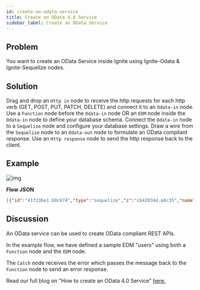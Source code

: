 ```yaml
---
id: create-an-odata-service
title: Create an OData 4.0 Service
sidebar_label: Create an OData Service
---
```


## Problem

You want to create an OData Service inside Ignite using Ignite-Odata & Ignite-Sequelize nodes.

## Solution

Drag and drop an <code class="node">Http in</code> node to receive the http requests for each http verb (GET, POST, PUT, PATCH, DELETE) and connect it to an <code class="node">Odata-in</code> node.
Use a <code class="node">Function</code> node before the <code class="node">Odata-in</code> node OR an <code class="node">EDM</code> node inside the <code class="node">Odata-in</code> node to define your database schema.
Connect the <code class="node">Odata-in</code> node to a <code class="node">Sequelize</code> node and configure your database settings.
Draw a wire from the <code class="node">Sequelize</code> node to an <code class="node">Odata-out</code> node to formulate an OData compliant response.
Use an <code class="node">Http response</code> node to send the http response back to the client.

## Example

![img](/assets/docs/odata/create-an-odata-service.png)

<b>Flow JSON</b>

~~~json
[{"id":"41f23be1.69c874","type":"sequelize","z":"cb420344.e6c35","name":"Configure database","usepayload":false,"query":"","database":"","output":true,"outputs":1,"x":750,"y":300,"wires":[["6ae7ed.93d16814"]]},{"id":"b1965e76.9ab0d","type":"http in","z":"cb420344.e6c35","name":"","url":"/root/*","method":"get","upload":false,"swaggerDoc":"","x":140,"y":220,"wires":[["a15c0aa2.ced248"]]},{"id":"a15c0aa2.ced248","type":"function","z":"cb420344.e6c35","name":"users EDM","func":"msg.model = {\n    namespace: \"ignite\",\n    entityTypes: {\n        \"users\": {\n            \"id\": {\"type\": \"Edm.Int32\", \"key\": true},\n            \"name\": {\"type\": \"Edm.String\"},            \n            \"username\": {\"type\": \"Edm.String\"}            \n        }\n    },   \n    entitySets: {\n        \"users\": {\n            entityType: \"ignite.users\"\n        }\n    }\n}\nreturn msg;","outputs":1,"noerr":0,"x":370,"y":300,"wires":[["3d950901.d084e6"]]},{"id":"869e8f2d.2308d","type":"http response","z":"cb420344.e6c35","name":"","statusCode":"","headers":{},"x":1150,"y":360,"wires":[]},{"id":"7b3b10ba.77d2d","type":"catch","z":"cb420344.e6c35","name":"","scope":null,"uncaught":false,"x":560,"y":420,"wires":[["d7058055.69bc9"]]},{"id":"d7058055.69bc9","type":"function","z":"cb420344.e6c35","name":"set err msg","func":"msg.payload = msg.error.message\nreturn msg;","outputs":1,"noerr":0,"x":930,"y":420,"wires":[["869e8f2d.2308d"]]},{"id":"f5aaa0b3.33224","type":"comment","z":"cb420344.e6c35","name":"Setup Endpoints","info":"","x":140,"y":180,"wires":[]},{"id":"c01201c5.ba4e9","type":"comment","z":"cb420344.e6c35","name":"Setup Entity Data Model","info":"","x":370,"y":260,"wires":[]},{"id":"bbfa4b1c.c9e6b8","type":"comment","z":"cb420344.e6c35","name":"Intercept HTTP Request & Call Database with Resolved Statement","info":"Intercept HTTP Request & Call Database with Resolved Statements.","x":740,"y":260,"wires":[]},{"id":"4b583e62.153a8","type":"comment","z":"cb420344.e6c35","name":"Respond to HTTP Request","info":"","x":1150,"y":260,"wires":[]},{"id":"bd78bc9b.f7ea8","type":"comment","z":"cb420344.e6c35","name":"Catch All Flow Related Errors & Set Payload","info":"","x":730,"y":380,"wires":[]},{"id":"6ae7ed.93d16814","type":"odata out","z":"cb420344.e6c35","name":"","x":940,"y":300,"wires":[["869e8f2d.2308d"]]},{"id":"3d950901.d084e6","type":"odata in","z":"cb420344.e6c35","name":"","x":560,"y":300,"wires":[["41f23be1.69c874"]]},{"id":"68ab84ab.403ddc","type":"http in","z":"cb420344.e6c35","name":"","url":"/root/*","method":"put","upload":false,"swaggerDoc":"","x":140,"y":260,"wires":[["a15c0aa2.ced248"]]},{"id":"53a4d7a0.8f4648","type":"http in","z":"cb420344.e6c35","name":"","url":"/root/*","method":"post","upload":false,"swaggerDoc":"","x":130,"y":300,"wires":[["a15c0aa2.ced248"]]},{"id":"b9a95926.69a178","type":"http in","z":"cb420344.e6c35","name":"","url":"/root/*","method":"patch","upload":false,"swaggerDoc":"","x":130,"y":340,"wires":[["a15c0aa2.ced248"]]},{"id":"e4fb241e.08c3e8","type":"http in","z":"cb420344.e6c35","name":"","url":"/root/*","method":"delete","upload":false,"swaggerDoc":"","x":130,"y":380,"wires":[["a15c0aa2.ced248"]]},{"id":"c357673c.4711b8","type":"comment","z":"cb420344.e6c35","name":"Help Node, Please read the description section of this node for Flow Information","info":"This Flow Helps you create an OData 4.0 service.\n\nOData Service lets you create REST APIs and exchange data using OData Protocol.\n\nIt has everything you need to get your OData Service up and running.You just need to configure two things.\n\n1.Configure you EDM using the function Node or use EDM Node built inside OData-in node to define your metadata model.\n\n2.Define your database connection inside of sequelize Node.\n\nHit \"Deploy\" and you are good to go!","x":740,"y":140,"wires":[]}]
~~~

## Discussion

An OData service can be used to create OData compliant REST APIs.

In the example flow, we have defined a sample EDM "users" using both a <code class="node">Function</code> node and the <code class="node">EDM</code> node.

The <code class="node">Catch</code> node receives the error which passes the message back to the <code class="node">Function</code> node to send an error response.

Read our full blog on "How to create an OData 4.0 Service" <a href="https://www.cgignite.com/post/connect-salesforce-external-objects-to-odata-4-0-apis" target="_blank">here.</a>

